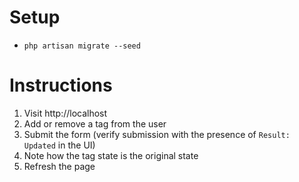 # Setup

- `php artisan migrate --seed`

# Instructions

1. Visit http://localhost
2. Add or remove a tag from the user
3. Submit the form (verify submission with the presence of `Result: Updated` in the UI)
4. Note how the tag state is the original state
5. Refresh the page
